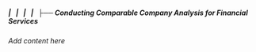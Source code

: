 ##### |   |   |   |   ├── Conducting Comparable Company Analysis for Financial Services

*Add content here*